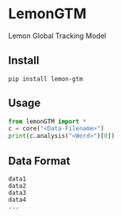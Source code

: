 # LemonGTM
Lemon Global Tracking Model

## Install
```shell
pip install lemon-gtm
```

## Usage
```python
from lemonGTM import *
c = core("<Data-Filename>")
print(c.analysis("<Word>")[0])
```

## Data Format
```plain
data1
data2
data3
data4
...
```